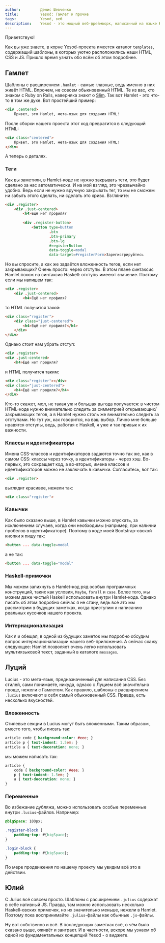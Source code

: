 ```yaml
---
author:         Денис Шевченко
title:          Yesod: Гамлет и прочие
tags:           Yesod, веб
description:    Yesod - это мощный веб-фреймворк, написанный на языке Haskell. Сегодня продробнее рассмотрим уже известные нам веб-шаблоны.
---
```


Приветствую!

Как вы [уже знаете](http://blog.dshevchenko.biz/2014/12/21/yesod-structure-templates.html), в корне Yesod-проекта имеется каталог `templates`, содержащий шаблоны, в которых уютно расположились наши HTML, CSS и JS. Пришло время узнать обо всём об этом подробнее.

## Гамлет

Шаблоны с расширением `.hamlet` - самые главные, ведь именно в них живёт HTML. Впрочем, не совсем обыкновенный HTML. Те из вас, кто знаком с Ruby on Rails, наверняка знают о [Slim](http://slim-lang.com). Так вот Hamlet - это что-то в том же духе. Вот простейший пример:

```html
<div .centered>
    Привет, это Hamlet, мета-язык для создания HTML!
```

После сборки нашего проекта этот код превратится в следующий HTML:

```html
<div class="centered">
    Привет, это Hamlet, мета-язык для создания HTML!
</div>
```

А теперь о деталях.

### Теги

Как вы заметили, в Hamlet-коде не нужно закрывать теги, это будет сделано за нас автоматически. И на мой взгляд, это чрезвычайно удобно. Ведь если не нужно вручную закрывать тег, то мы не сможем ни забыть этого сделать, ни сделать это криво. Взгляните:

```html
<div .register>
    <div .just-centered>
        <h4>Ещё нет профиля?
 
        <div .register-button>
            <button type=button
                    .btn
                    .btn-primary
                    .btn-lg
                    #registerButton
                    data-toggle=modal
                    data-target=#registerForm>Зарегистрируйтесь
```

Но вы спросите, а как же задаётся вложенность тегов, если нет закрывающих? Очень просто: через отступы. В этом плане синтаксис Hamlet похож на синтаксис Haskell: отступы имееют значение. Поэтому если мы напишем так:

```html
<div .register>
    <div .just-centered>
        <h4>Ещё нет профиля?
```

то HTML получится такой:

```html
<div class="register">
    <div class="just-centered">
        <h4>Ещё нет профиля?</h4>
    </div>
</div>
```

Однако стоит нам убрать отступ:

```html
<div .register>
<div .just-centered>
    <h4>Ещё нет профиля?
```

и HTML получится таким:

```html
<div class="register"></div>
<div class="just-centered">
    <h4>Ещё нет профиля?</h4>
</div>
```

Кто-то скажет, мол, не такая уж и большая выгода получается: в чистом HTML-коде нужно внимательно следить за симметрией открывающих/закрывающих тегов, а в Hamlet нужно столь же внимательно следить за отступами. Но тут уж, как говорится, на ваш выбор. Лично мне больше нравятся отступы, ведь, работая с Haskell, я уже и так привык к их важности.

### Классы и идентификаторы

Имена CSS-классов и идентификаторов задаются точно так же, как в самом CSS: классы через точку, а идентификаторы - через хэш. Во-первых, это сокращает код, а во-вторых, имена классов и идентификаторов можно не заключать в кавычки. Согласитесь, вот так:

```html
<div .register>
```

выглядит красивее, нежели так:

```html
<div class="register">
```

### Кавычки

Как было сказано выше, в Hamlet кавычки можно опускать, за исключением случаев, когда они необходимы (например, при наличии пробелов в идентификаторе). Поэтому в коде моей Bootstrap-овской кнопки я пишу так:

```html
<button ... data-toggle=modal
```

а не так:

```html
<button ... data-toggle="modal"
```

### Haskell-примочки

Мы можем запихнуть в Hamlet-код ряд особых программных конструкций, таких как условия, `Maybe`, `forall` и `case`. Более того, мы можем даже чистый Haskell использовать внутри Hamlet-кода. Однако писать об этом подробно сейчас я не стану, ведь всё это мы рассмотрим в будущих заметках, когда приступим к написанию реальных кусочков нашего проекта.

### Интернационализация

Как я и обещал, в одной из будущих заметок мы подробно обсудим вопрос интернационализации нашего веб-приложения. А сейчас скажу следующее: Hamlet позволяет очень легко использовать мультиязыковой текст, заданный в каталоге `messages`.

## Луций

Lucius - это мета-язык, предназначенный для написания CSS. Без стилей, сами понимаете, никуда, однако с Луцием всё значительно проще, нежели с Гамлетом. Как правило, шаблоны с расширением `.lucius` включают в себя самый обыкновенный CSS. Правда, есть несколько вкусностей.

### Вложенность

Стилевые секции в Lucius могут быть вложенными. Таким образом, вместо того, чтобы писать так:

```css
article code { background-color: #eee; }
article p { text-indent: 1.5em; }
article a { text-decoration: none; }
```

мы можем написать так:

```css
article {
    code { background-color: #eee; }
    p { text-indent: 1.5em; }
    a { text-decoration: none; }
}
```

### Переменные

Во избежание дубляжа, можно использовать особые переменные внутри `.lucius`-файлов. Например:

```css
@bigSpace: 100px;

.register-block { 
    padding-top: #{bigSpace};
}

.login-block { 
    padding-top: #{bigSpace};
}
```

По мере продвижения по нашему проекту мы увидим всё это в действии.

## Юлий

С Julius всё совсем просто. Шаблоны с расширением `.julius` содержат в себе нативный JS. Правда, там можно использовать несколько Haskell-овских примочек, но их значительно меньше, нежели в Hamlet. Поэтому пока воспринимайте `.julius`-файлы как обычные `.js`-файлы.

Ну вот собственно и всё. В последующих заметках всё, о чём было сказано выше, оживёт и заиграет. И в частности, вскоре мы узнаем об одной из фундаментальных концепций Yesod - о виджете.

